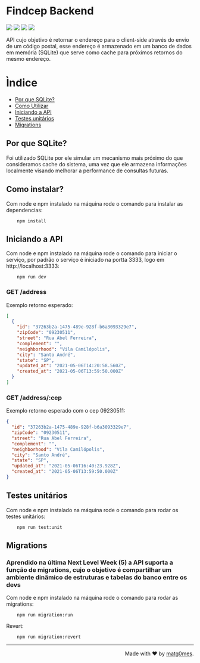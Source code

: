 # Findcep Backend

<p>
  
  ![](https://img.shields.io/badge/JavaScript-323330?style=for-the-badge&logo=javascript&logoColor=F7DF1E)
  ![](https://img.shields.io/badge/TypeScript-007ACC?style=for-the-badge&logo=typescript&logoColor=white)
  ![](https://img.shields.io/badge/Jest-C21325?style=for-the-badge&logo=jest&logoColor=white)
  ![](https://img.shields.io/badge/Express.js-000000?style=for-the-badge&logo=express&logoColor=white)
  
</p>

API cujo objetivo é retornar o endereço para o client-side através do envio de um código postal, esse endereço é armazenado em um banco de dados em memória (SQLite) que serve como cache para próximos retornos do mesmo endereço.

# Ìndice

- [Por que SQLite?](#por-que-sqlite)
- [Como Utilizar](#como-utilizar)
- [Iniciando a API](#iniciando-a-api)
- [Testes unitários](#testes-unitarios)
- [Migrations](#migrations)

## Por que SQLite?

Foi utilizado SQLite por ele simular um mecanismo mais próximo do que consideramos cache do sistema, uma vez que ele armazena informações localmente visando melhorar a performance de consultas futuras.

## Como instalar?

Com node e npm instalado na máquina rode o comando para instalar as dependencias:

```nodejs
    npm install
```

## Iniciando a API

Com node e npm instalado na máquina rode o comando para iniciar o serviço, por padrão o serviço é iniciado na portta 3333, logo em http://localhost:3333:

```nodejs
    npm run dev
```

### GET /address

Exemplo retorno esperado:

```json
[
  {
    "id": "37263b2a-1475-489e-928f-b6a3093329e7",
    "zipCode": "09230511",
    "street": "Rua Abel Ferreira",
    "complement": "",
    "neighborhood": "Vila Camilópolis",
    "city": "Santo André",
    "state": "SP",
    "updated_at": "2021-05-06T14:20:58.560Z",
    "created_at": "2021-05-06T13:59:50.000Z"
  }
]
```

### GET /address/:cep

Exemplo retorno esperado com o cep 09230511:

```json
{
  "id": "37263b2a-1475-489e-928f-b6a3093329e7",
  "zipCode": "09230511",
  "street": "Rua Abel Ferreira",
  "complement": "",
  "neighborhood": "Vila Camilópolis",
  "city": "Santo André",
  "state": "SP",
  "updated_at": "2021-05-06T16:40:23.928Z",
  "created_at": "2021-05-06T13:59:50.000Z"
}
```

## Testes unitários

Com node e npm instalado na máquina rode o comando para rodar os testes unitários:

```nodejs
    npm run test:unit
```

## Migrations

### Aprendido na última Next Level Week (5) a API suporta a função de migrations, cujo o objetivo é compartilhar um ambiente dinâmico de estruturas e tabelas do banco entre os devs

Com node e npm instalado na máquina rode o comando para rodar as migrations:

```nodejs
    npm run migration:run
```

Revert:

```nodejs
    npm run migration:revert
```

<hr />

<p  align="right">Made with ❤️ by <a href="https://github.com/matg0mes">matg0mes</a>.</p>
